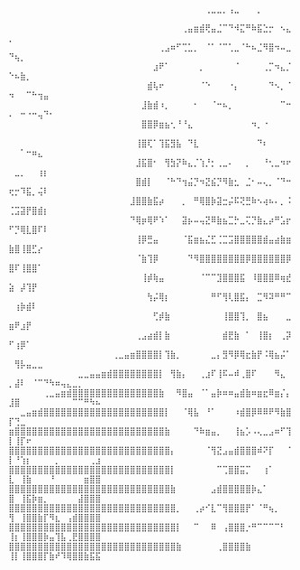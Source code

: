 ⠀⠀⠀⠀⠀⠀⠀⠀⠀⠀⠀⠀⠀⠀⠀⠀⠀⠀⠀⠀⠀⠀⠀⠀⠀⠀⠀⠀⠀⠀⠀⠀⠀⠀⢀⣀⣀⡀⢠⣀⠀⠀⠀⡀⠀⠀⠀⠀⠀⠀⠀⠀⠀⠀⠀⠀⠀⠀⠀⠀⠀⠀⠀⠀⠀
⠀⠀⠀⠀⠀⠀⠀⠀⠀⠀⠀⠀⠀⠀⠀⠀⠀⠀⠀⠀⠀⠀⠀⠀⠀⠀⠀⠀⠀⠀⢀⣤⣶⣾⢟⣤⣈⠉⠙⠺⣍⠛⠷⣯⣑⡒⠀⠢⣄⡀⠀⠀⠀⠀⠀⠀⠀⠀⠀⠀⠀⠀⠀⠀⠀
⠀⠀⠀⠀⠀⠀⠀⠀⠀⠀⠀⠀⠀⠀⠀⠀⠀⠀⠀⠀⠀⠀⠀⠀⠀⠀⢀⣠⠶⠋⢉⣁⡀⠀⠈⠁⠈⠉⢁⣀⠈⠓⠦⣈⠻⣿⠲⠤⣀⠙⢦⡀⠀⠀⠀⠀⠀⠀⠀⠀⠀⠀⠀⠀⠀
⠀⠀⠀⠀⠀⠀⠀⠀⠀⠀⠀⠀⠀⠀⠀⠀⠀⠀⠀⠀⠀⠀⠀⠀⠀⣰⠟⠁⠀⠀⠀⠀⠀⡀⠀⠀⠀⠀⠀⠈⠀⠀⠀⠀⢀⡉⠲⣄⡈⠑⠦⣷⡀⠀⠀⠀⠀⠀⠀⠀⠀⠀⠀⠀⠀
⠀⠀⠀⠀⠀⠀⠀⠀⠀⠀⠀⠀⠀⠀⠀⠀⠀⠀⠀⠀⠀⠀⠀⠀⣾⢧⠖⠀⠀⠀⠀⠀⠀⠈⠑⠀⠀⠀⠐⡄⠀⠀⠀⠀⠀⠙⠢⡀⠈⠲⠀⠀⠉⠓⢲⣤⠀⠀⠀⠀⠀⠀⠀⠀⠀
⠀⠀⠀⠀⠀⠀⠀⠀⠀⠀⠀⠀⠀⠀⠀⠀⠀⠀⠀⠀⠀⠀⠀⣸⣷⣾⠰⡀⠀⠀⠀⠀⠂⠀⠀⠈⠒⠦⡀⠀⠀⠀⠀⠀⠀⠀⠀⠉⠒⠄⠀⠒⠐⠒⢤⠙⠂⠀⠀⠀⠀⠀⠀⠀⠀
⠀⠀⠀⠀⠀⠀⠀⠀⠀⠀⠀⠀⠀⠀⠀⠀⠀⠀⠀⠀⠀⠀⠀⣿⣿⡿⣶⣦⢂⠘⠘⣄⠀⠀⠀⠀⠀⠀⠀⠀⠀⠀⠲⡀⠐⠀⠀⠀⠀⠀⠀⠀⠀⠀⠀⠀⠀⠀⠀⠀⠀⠀⠀⠀⠀
⠀⠀⠀⠀⠀⠀⠀⠀⠀⠀⠀⠀⠀⠀⠀⠀⠀⠀⠀⠀⠀⠀⢸⣿⢏⠁⢹⣯⣻⣧⠀⠙⣇⠀⠀⠀⠀⠀⠀⠀⠀⠀⠀⠙⠆⠀⠀⠀⠀⠀⠀⠁⠒⠶⣄⠀⠀⠀⠀⠀⠀⠀⠀⠀⠀
⠀⠀⠀⠀⠀⠀⠀⠀⠀⠀⠀⠀⠀⠀⠀⠀⠀⠀⠀⠀⠀⠀⣸⣯⣿⠂⠀⢻⣳⡝⠷⣄⡈⢱⡘⡂⢀⣀⠄⠀⠀⡀⠀⠀⠘⢂⣀⠲⠖⠀⣀⡀⠀⠀⢰⡆⠀⠀⠀⠀⠀⠀⠀⠀⠀
⠀⠀⠀⠀⠀⠀⠀⠀⠀⠀⠀⠀⠀⠀⠀⠀⠀⠀⠀⠀⠀⠀⣿⣾⡇⠀⠀⠈⠓⠙⢲⣬⡙⠲⣝⣮⡙⠻⣷⣂⠀⣈⠂⠤⢄⡀⠈⠙⠒⢖⡒⠹⣯⡀⢬⠇⠀⠀⠀⠀⠀⠀⠀⠀⠀
⠀⠀⠀⠀⠀⠀⠀⠀⠀⠀⠀⠀⠀⠀⠀⠀⠀⠀⠀⠀⠀⣸⣿⣿⣷⣯⡴⠀⠀⠀⡀⠀⠛⢿⣿⡷⣽⣒⡬⠯⢝⣛⠷⠢⢴⠦⠄⡀⠨⢈⣩⣽⡟⣿⣾⡆⠀⠀⠀⠀⠀⠀⠀⠀⠀
⠀⠀⠀⠀⠀⠀⠀⠀⠀⠀⠀⠀⠀⠀⠀⠀⠀⠀⠀⠀⠀⠙⢿⡶⢿⠟⠱⠁⠀⠀⣽⡦⠤⢤⣝⠿⣷⣦⣉⡓⣀⢍⡙⣷⣄⡴⠛⣡⡖⠋⡙⢿⣇⣿⠏⠇⠀⠀⠀⠀⠀⠀⠀⠀⠀
⠀⠀⠀⠀⠀⠀⠀⠀⠀⠀⠀⠀⠀⠀⠀⠀⠀⠀⠀⠀⠀⠀⢸⡿⣛⣤⠀⠀⠀⠀⠈⣯⣶⣦⣌⣋⢈⣉⣩⣿⣿⣿⣿⣿⣾⣤⣴⣷⣶⣷⣿⢸⣿⣋⡔⠀⠀⠀⠀⠀⠀⠀⠀⠀⠀
⠀⠀⠀⠀⠀⠀⠀⠀⠀⠀⠀⠀⠀⠀⠀⠀⠀⠀⠀⠀⠀⠀⠈⣷⢹⡿⠀⠀⠀⠀⠀⠙⠻⣿⣿⣿⣿⣿⣿⣿⣿⡿⣿⣿⣿⣿⣿⣿⡿⣿⠏⢸⣿⣿⠁⠀⠀⠀⠀⠀⠀⠀⠀⠀⠀
⠀⠀⠀⠀⠀⠀⠀⠀⠀⠀⠀⠀⠀⠀⠀⠀⠀⠀⠀⠀⠀⠀⠀⢸⡾⢷⣤⠀⠀⠀⠀⠀⠀⠈⠉⠉⣹⣿⣿⣿⣯⠀⠸⣿⣿⣿⠿⢶⣞⣵⠀⡼⢹⡟⠀⠀⠀⠀⠀⠀⠀⠀⠀⠀⠀
⠀⠀⠀⠀⠀⠀⠀⠀⠀⠀⠀⠀⠀⠀⠀⠀⠀⠀⠀⠀⠀⠀⠀⠀⢳⡬⢿⡆⠀⠀⠀⠀⠀⠀⠀⠛⠋⢻⢇⣿⣯⡄⠀⣉⠻⠽⠛⠛⠉⠀⢰⡷⣾⠇⠀⠀⠀⠀⠀⠀⠀⠀⠀⠀⠀
⠀⠀⠀⠀⠀⠀⠀⠀⠀⠀⠀⠀⠀⠀⠀⠀⠀⠀⠀⠀⠀⠀⠀⠀⠀⢋⡾⣷⠀⠀⠀⠀⠀⠀⠀⠀⠀⢸⣿⣿⢹⡀⠀⣿⣦⠀⠀⠀⣀⣶⠟⣰⡟⠀⠀⠀⠀⠀⠀⠀⠀⠀⠀⠀⠀
⠀⠀⠀⠀⠀⠀⠀⠀⠀⠀⠀⠀⠀⠀⠀⠀⠀⠀⠀⠀⠀⠀⢀⣠⣴⣾⡇⣷⠀⠀⠀⠀⠀⠀⠀⠀⠀⣾⣟⣷⠀⠁⠀⢸⣿⡆⠀⢀⡽⠋⢰⡿⠁⠀⠀⠀⠀⠀⠀⠀⠀⠀⠀⠀⠀
⠀⠀⠀⠀⠀⠀⠀⠀⠀⠀⠀⠀⠀⠀⠀⠀⠀⠀⢀⣀⣤⣶⣿⣿⣿⣿⡇⢹⣷⡀⠀⠀⠀⠀⠀⣀⡄⣻⠻⡿⢿⣖⣷⡟⠨⢿⣦⡬⠁⠀⢻⡧⣤⣀⣀⠀⠀⠀⠀⠀⠀⠀⠀⠀⠀
⠀⠀⠀⠀⠀⠀⠀⠀⠀⠀⠀⠀⣀⣀⣤⣤⣶⣾⣿⣿⣿⣿⣿⣿⣿⣿⡇⠀⢻⣷⡄⠀⠀⢀⣰⠏⢸⠯⠤⠾⢀⣿⠏⠀⠀⠀⠻⣄⠀⡀⣼⠇⠀⠈⠉⠙⠳⠶⢤⣄⣀⡀⠀⠀⠀
⠀⠀⠀⠀⠀⠀⢀⣀⣤⣶⣾⣿⣿⣿⣿⣿⣿⣿⣿⣿⣿⣿⣿⣿⣿⣿⣷⠀⠀⠻⣿⣤⠀⠈⠁⣤⡷⠶⠶⣤⣾⣷⠶⣶⣖⠿⣶⡌⡄⣸⣿⠀⠀⠀⠀⠀⠀⠀⠀⠀⠉⠉⠛⠳⠦
⠀⠀⣀⣤⣶⣾⣿⣿⣿⣿⣿⣿⣿⣿⣿⣿⣿⣿⣿⣿⣿⣿⣿⣿⣿⣿⣿⡇⠀⠀⠈⢿⣧⠀⠘⠁⠀⠀⠀⠰⣾⣿⡿⠿⠿⠟⠻⣷⣿⡏⢙⣀⠀⠀⠀⠀⠀⠀⠀⠀⠀⠀⠀⠀⠀
⣶⣿⣿⣿⣿⣿⣿⣿⣿⣿⣿⣿⣿⣿⣿⣿⣿⣿⣿⣿⣿⣿⣿⣿⣿⣿⣿⣷⠀⠀⠀⠀⠙⠷⣶⣤⡀⠀⠀⢸⣦⡡⠠⢄⣀⣠⠶⠋⢹⡇⢸⡏⠖⠀⠀⠀⠀⠀⠀⠀⠀⠀⠀⠀⠀
⣿⣿⣿⣿⣿⣿⣿⣿⣿⣿⣿⣿⣿⣿⣿⣿⣿⣿⣿⣿⣿⣿⣿⣿⣿⣿⣿⣿⡄⠀⠀⠀⠀⠀⠈⢻⣝⣠⣤⣾⣿⣿⣿⠾⠝⡏⠀⠀⠈⡇⠘⢱⡆⠀⠀⠀⠀⡀⠀⠀⠀⠀⠀⢀⣰
⣿⣿⣿⣿⣿⣿⣿⣿⣿⣿⣿⣿⣿⣿⣿⣿⣿⣿⣿⣿⣿⣿⣿⣿⣿⣿⣿⣿⡇⠀⠀⠀⠀⠀⠀⠀⠉⢉⣿⣿⣭⡉⠀⠀⢰⠁⠀⠀⠀⣇⠀⢸⣷⠀⠀⠀⠘⠀⠀⠀⠀⠀⣶⣿⣿
⣿⣿⣿⣿⣿⣿⣿⣿⣿⣿⣿⣿⣿⣿⣿⣿⣿⣿⣿⣿⣿⣿⣿⣿⣿⣿⣿⣿⣷⠀⠀⠀⠀⠀⠀⣠⣾⣿⣿⣿⣿⣿⡷⣄⠁⠀⠀⠀⠀⣿⠀⢸⣯⡷⣶⡀⠀⠀⠀⠀⠀⣼⣿⣿⣿
⣿⣿⣿⣿⣿⣿⣿⣿⣿⣿⣿⣿⣿⣿⣿⣿⣿⣿⣿⣿⣿⣿⣿⣿⣿⣿⣿⣿⣿⡀⠀⠀⢀⡴⠊⣇⠉⢻⣿⣿⣿⡟⠁⠈⠛⢦⡀⠀⠀⢻⠀⢸⣿⣿⣷⡏⠻⣆⠀⢠⣾⣿⣿⣿⣿
⣿⣿⣿⣿⣿⣿⣿⣿⣿⣿⣿⣿⣿⣿⣿⣿⣿⣿⣿⣿⣿⣿⣿⣿⣿⣿⣿⣿⣿⡇⠀⠀⠉⠀⠀⠿⠀⢠⣿⣿⣿⡐⠛⠉⠉⠉⠉⠃⠀⢸⡆⢸⣿⣿⣿⡷⣤⢹⣧⢀⣟⣿⣿⣿⣿
⣿⣿⣿⣿⣿⣿⣿⣿⣿⣿⣿⣿⣿⣿⣿⣿⣿⣿⣿⣿⣿⣿⣿⣿⣿⣿⣿⣿⣿⣷⠀⠀⠀⠀⠀⠀⢀⣿⣿⣿⣿⣷⠀⠀⠀⠀⠀⠀⠀⢸⡇⢸⣿⣿⣿⡏⣷⠞⠹⢿⣿⣿⣷⣯⣯
